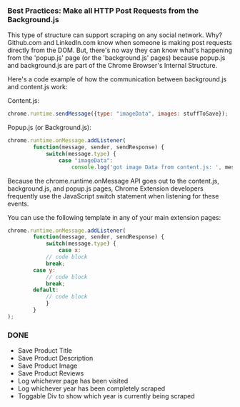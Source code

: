 <h3>Best Practices: Make all HTTP Post Requests from the Background.js</h3>

This type of structure can support scraping on any social network. Why? Github.com and LinkedIn.com know when someone is making post requests directly from the DOM. But, there's no way they can know what's happening from the 'popup.js' page (or the 'background.js' pages) because popup.js and background.js are part of the Chrome Browser's Internal Structure.

Here's a code example of how the communication between background.js and content.js work:


Content.js:
```javascript
chrome.runtime.sendMessage({type: "imageData", images: stuffToSave});
```

Popup.js (or Background.js):
```javascript
chrome.runtime.onMessage.addListener(
        function(message, sender, sendResponse) {
            switch(message.type) {
                case "imageData":
                    console.log('got image Data from content.js: ', message)

```


Because the chrome.runtime.onMessage API goes out to the content.js, background.js, and popup.js pages, Chrome Extension developers frequently use the JavaScript switch statement when listening for these events.

You can use the following template in any of your main extension pages:

```javascript
chrome.runtime.onMessage.addListener(
        function(message, sender, sendResponse) {
            switch(message.type) {
                case x:
            // code block
            break;
        case y:
            // code block
            break;
        default:
            // code block
            }
        }
);
```

<h3>DONE</h3>

<ul>
  <li>Save Product Title</li>
  <li>Save Product Description</li>
  <li>Save Product Image</li>
  <li>Save Product Reviews</li>	
  <li>Log whichever page has been visited</li>	
  <li>Log whichever year has been completely scraped</li>
  <li>Toggable Div to show which year is currently being scraped</li>
</ul>


